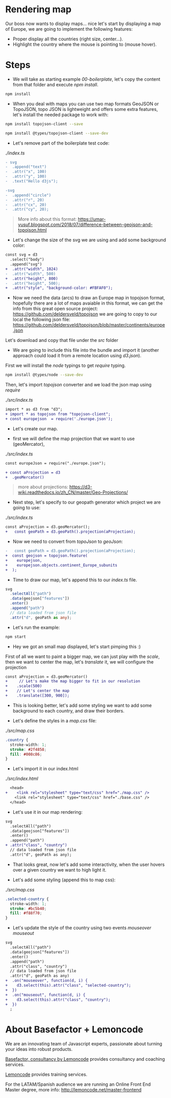 # Rendering map

Our boss now wants to display maps... nice let's start by displaying a map of Europe, we are going to implement the following
features:

- Proper display all the countries (right size, center...).
- Highlight the country where the mouse is pointing to (mouse hover).

# Steps

- We will take as starting example _00-boilerplate_, let's copy the content from that folder and execute _npm install_.

```bash
npm install
```

- When you deal with maps you can use two map formats GeoJSON or TopoJSON, topo JSON is lightweight and offers some extra
  features, let's install the needed package to work with:

```bash
npm install topojson-client --save
```

```bash
npm install @types/topojson-client --save-dev
```

- Let's remove part of the boilerplate test code:

_./index.ts_

```diff
- svg
-  .append("text")
-  .attr("x", 100)
-  .attr("y", 100)
-  .text("Hello d3js");

-svg
-  .append("circle")
-  .attr("r", 20)
-  .attr("cx", 20)
-  .attr("cy", 20);
```

> More info about this format: https://umar-yusuf.blogspot.com/2018/07/difference-between-geojson-and-topojson.html

- Let's change the size of the svg we are using and add some background color:

```diff
const svg = d3
  .select("body")
  .append("svg")
+  .attr("width", 1024)
-  .attr("width", 500)
+  .attr("height", 800)
-  .attr("height", 500);
+  .attr("style", "background-color: #FBFAF0");
```

- Now we need the data (arcs) to draw an Europe map in topojson format, hopefully there are a lot of maps avaiable in this
  format, we can get the info from this great open source project: https://github.com/deldersveld/topojson
  we are going to copy to our local the following json file: https://github.com/deldersveld/topojson/blob/master/continents/europe.json

Let's download and copy that file under the _src_ folder

- We are going to include this file into the bundle and import it (another approach could load it from a remote location using _d3.json_).

First we will install the _node_ typings to get _require_ typing.

```bash
npm install @types/node --save-dev
```

Then, let's import _topojson_ converter and we load the json map using _require_

_./src/index.ts_

```diff
import * as d3 from "d3";
+ import * as topojson from "topojson-client";
+ const europejson  = require('./europe.json');
```

- Let's create our map.

- first we will define the map projection that we want to use (geoMercator),

_./src/index.ts_

```diff
const europeJson = require("./europe.json");

+ const aProjection = d3
+  .geoMercator()
```

> more about projections: https://d3-wiki.readthedocs.io/zh_CN/master/Geo-Projections/

- Next step, let's specify to our geopath generator which project we are going to use:

_./src/index.ts_

```diff
const aProjection = d3.geoMercator();
+   const geoPath = d3.geoPath().projection(aProjection);
```

- Now we need to convert from _topoJson_ to _geoJson_:

```diff
-   const geoPath = d3.geoPath().projection(aProjection);
+  const geojson = topojson.feature(
+    europejson,
+    europejson.objects.continent_Europe_subunits
+  );
```

- Time to draw our map, let's append this to our _index.ts_ file.

```typescript
svg
  .selectAll("path")
  .data(geojson["features"])
  .enter()
  .append("path")
  // data loaded from json file
  .attr("d", geoPath as any);
```

- Let's run the example:

```bash
npm start
```

- Hey we got an small map displayed, let's start pimping this :)

First of all we want to paint a bigger map, we can just play with the _scale_,
then we want to center the map, let's _translate_ it, we will configure the projection

```diff
const aProjection = d3.geoMercator()
+     // Let's make the map bigger to fit in our resolution
+    .scale(500)
+    // Let's center the map
+    .translate([300, 900]);
```

- This is looking better, let's add some styling we want to add some background to each country, and draw their borders.

- Let's define the styles in a _map.css_ file:

_./src/map.css_

```css
.country {
  stroke-width: 1;
  stroke: #2f4858;
  fill: #008c86;
}
```

- Let's import it in our index.html

_./src/index.html_

```diff
  <head>
+    <link rel="stylesheet" type="text/css" href="./map.css" />
    <link rel="stylesheet" type="text/css" href="./base.css" />
  </head>
```

- Let's use it in our map rendering:

```diff
svg
  .selectAll("path")
  .data(geojson["features"])
  .enter()
  .append("path")
+ .attr("class", "country")
  // data loaded from json file
  .attr("d", geoPath as any);
```

- That looks great, now let's add some interactivity, when the user hovers over a given country we want to high light it.

- Let's add some styling (append this to map css):

_./src/map.css_

```css
.selected-country {
  stroke-width: 1;
  stroke: #bc5b40;
  fill: #f88f70;
}
```

- Let's update the style of the country using two events _mouseover_ _mouseout_

```diff
svg
  .selectAll("path")
  .data(geojson["features"])
  .enter()
  .append("path")
  .attr("class", "country")
  // data loaded from json file
  .attr("d", geoPath as any)
+  .on("mouseover", function(d, i) {
+    d3.select(this).attr("class", "selected-country");
+  })
+  .on("mouseout", function(d, i) {
+    d3.select(this).attr("class", "country");
+  })
  ;
```

# About Basefactor + Lemoncode

We are an innovating team of Javascript experts, passionate about turning your ideas into robust products.

[Basefactor, consultancy by Lemoncode](http://www.basefactor.com) provides consultancy and coaching services.

[Lemoncode](http://lemoncode.net/services/en/#en-home) provides training services.

For the LATAM/Spanish audience we are running an Online Front End Master degree, more info: http://lemoncode.net/master-frontend
